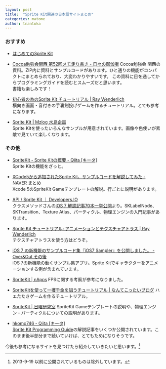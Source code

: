 ```yaml
---
layout: post
title:  "Sprite Kit関連の日本語サイトまとめ"
categories: matome
author: tnantoka
---
```


### おすすめ

* [はじめてのSprite Kit](http://www.studioshin.com/cocoa_sample/)  
* [Cocoa勉強会関西 第52回メモ走り書き - 日々の御伽噺](http://raydive.hatenablog.jp/entry/2013/10/05/185058)
Cocoa勉強会 関西の資料。ZIP内に資料とサンプルコードがあります。ひと通りの機能がコンパクトにまとめられており、大変わかりやすいです。
この資料に目を通してからプログラミングガイドを読むとスムーズだと思います。  
書籍も楽しみです！

* [初心者の為のSprite Kit チュートリアル | Ray Wenderlich](http://www.raywenderlich.com/ja/51583/%e5%88%9d%e5%bf%83%e8%80%85%e3%81%ae%e7%82%ba%e3%81%aesprite-kit-%e3%83%81%e3%83%a5%e3%83%bc%e3%83%88%e3%83%aa%e3%82%a2%e3%83%ab)  
横向き画面・音付きの手裏剣投げゲームを作るチュートリアル。とても参考になります。

* [Sprite Kit | Mzlog 水島企画](http://lepetit-prince.net/ios/?s=Sprite+Kit)  
Sprite Kitを使ったいろんなサンプルが用意されています。画像や色使いが素敵で見ていて楽しくなります。

### その他

* [SpriteKit - Sprite Kitの概要 - Qiita \[キータ\]](http://qiita.com/studiork/items/30a703b60f1974fb8e43)  
Sprite Kitの機能をざっと。

* [XCode5から追加されたSprite Kit、サンプルコードを解説してみた - NAVER まとめ](http://matome.naver.jp/odai/2137975747967707901)  
Xcode 5のSpriteKit Gameテンプレートの解説。行ごとに説明があります。

* [API / Sprite Kit ｜ Developers.IO](http://dev.classmethod.jp/referencecat/api-sprite-kit/)  
クラスメソッドさんの[iOS 7 解説記事70本一挙公開](http://dev.classmethod.jp/smartphone/iphone/ios7-outline/)より。SKLabelNode、SKTransition、Texture Atlas、パーティクル、物理エンジンの入門記事があります。

* [Sprite Kit チュートリアル: アニメーションとテクスチャアトラス | Ray Wenderlich](http://www.raywenderlich.com/ja/51748/sprite-kit-%e3%83%81%e3%83%a5%e3%83%bc%e3%83%88%e3%83%aa%e3%82%a2%e3%83%ab-%e3%82%a2%e3%83%8b%e3%83%a1%e3%83%bc%e3%82%b7%e3%83%a7%e3%83%b3%e3%81%a8%e3%83%86%e3%82%af%e3%82%b9%e3%83%81%e3%83%a3)  
テクスチャアトラスを使う方はどうぞ。

* [iOS 7 の新機能のサンプルコード集『iOS7 Sampler』を公開しました。 - Over&amp;Out その後](http://d.hatena.ne.jp/shu223/20130924/1379990718)  
iOS 7の新機能の動くサンプル集アプリ。Sprite Kitでキャラクターをアニメーションする例が含まれています。

* [SpriteKit | nApps](http://www.kurion.jp/category/spritekit)
FPSに関する考察が参考になりました。

* [SpriteKitを使って一攫千金を狙うチュートリアル | なんてこったいブログ](http://nantekottai.com/2013/09/19/spritekit/)
ハエたたきゲームを作るチュートリアル。

* [SpriteKit | 日曜研究室](http://peta.okechan.net/blog/archives/tag/spritekit)
SpriteKit Gameテンプレートの説明や、物理エンジン・パーティクルについての説明があります。

* [hkomo746 - Qiita \[キータ\]](http://qiita.com/hkomo746)  
[Sprite Kit Programming Guide](https://developer.apple.com/library/ios/documentation/GraphicsAnimation/Conceptual/SpriteKit_PG/Introduction/Introduction.html#//apple_ref/doc/uid/TP40013043)の解説記事をいくつか公開されています。このまま後半部分まで続いていけば、とてもためになりそうです。


今後も参考になるサイトを見つけたら紹介していきたいと思います。[^1]

[^1]: 2013-9-19 以前に公開されているものは除外しています。

